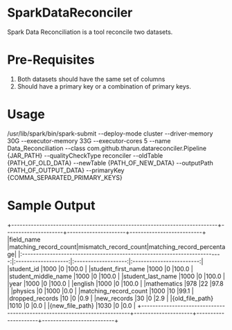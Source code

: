 # SparkDataReconciler
Spark Data Reconciliation is a tool reconcile two datasets.

# Pre-Requisites
1. Both datasets should have the same set of columns
2. Should have a primary key or a combination of primary keys.

# Usage
/usr/lib/spark/bin/spark-submit --deploy-mode cluster --driver-memory 30G --executor-memory 33G --executor-cores 5 --name Data_Reconciliation --class com.github.tharun.datareconciler.Pipeline {JAR_PATH} --qualityCheckType reconciler --oldTable {PATH_OF_OLD_DATA} --newTable {PATH_OF_NEW_DATA} --outputPath {PATH_OF_OUTPUT_DATA} --primaryKey {COMMA_SEPARATED_PRIMARY_KEYS}

# Sample Output
+--------------------------------------------------------------------------+---------------------+---------------------+--------------------------+
|field_name                                                                |matching_record_count|mismatch_record_count|matching_record_percentage|
|:------------------------------------------------------------------------:|:-------------------:|:-------------------:|:------------------------:|
|student_id                                                                |1000                 |0                    |100.0                     |
|student_first_name                                                        |1000                 |0                    |100.0                     |
|student_middle_name                                                       |1000                 |0                    |100.0                     |
|student_last_name                                                         |1000                 |0                    |100.0                     |
|year                                                                      |1000                 |0                    |100.0                     |
|english                                                                   |1000                 |0                    |100.0                     |
|mathematics                                                               |978                  |22                   |97.8                      |
|physics                                                                   |0                    |1000                 |0.0                       |
|matching_record_count                                                     |1000                 |10                   |99.1                      |
|dropped_records                                                           |10                   |0                    |0.9                       |
|new_records                                                               |30                   |0                    |2.9                       |
|{old_file_path}                                                           |1010                 |0                    |0.0                       |
|{new_file_path}                                                           |1030                 |0                    |0.0                       |
+--------------------------------------------------------------------------+---------------------+---------------------+--------------------------+

